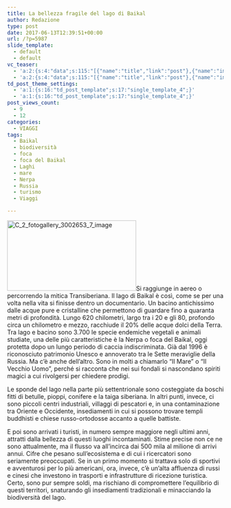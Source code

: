 ```yaml
---
title: La bellezza fragile del lago di Baikal
author: Redazione
type: post
date: 2017-06-13T12:39:51+00:00
url: /?p=5987
slide_template:
  - default
  - default
vc_teaser:
  - 'a:2:{s:4:"data";s:115:"[{"name":"title","link":"post"},{"name":"image","image":"featured","link":"none"},{"name":"text","mode":"excerpt"}]";s:7:"bgcolor";s:0:"";}'
  - 'a:2:{s:4:"data";s:115:"[{"name":"title","link":"post"},{"name":"image","image":"featured","link":"none"},{"name":"text","mode":"excerpt"}]";s:7:"bgcolor";s:0:"";}'
td_post_theme_settings:
  - 'a:1:{s:16:"td_post_template";s:17:"single_template_4";}'
  - 'a:1:{s:16:"td_post_template";s:17:"single_template_4";}'
post_views_count:
  - 9
  - 12
categories:
  - VIAGGI
tags:
  - Baikal
  - biodiversità
  - foca
  - foca del Baikal
  - Laghi
  - mare
  - Nerpa
  - Russia
  - turismo
  - Viaggi

---
```

<img decoding="async" loading="lazy" class="size-medium wp-image-5990 alignleft" src="https://progressonline.it/wp-content/uploads/2017/06/C_2_fotogallery_3002653_7_image-300x164.jpg" alt="C_2_fotogallery_3002653_7_image" width="300" height="164" />Si raggiunge in aereo o percorrendo la mitica Transiberiana. Il lago di Baikal è così, come se per una volta nella vita si finisse dentro un documentario. Un bacino antichissimo dalle acque pure e cristalline che permettono di guardare fino a quaranta metri di profondità. Lungo 620 chilometri, largo tra i 20 e gli 80, profondo circa un chilometro e mezzo, racchiude il 20% delle acque dolci della Terra. Tra lago e bacino sono 3.700 le specie endemiche vegetali e animali studiate, una delle più caratteristiche è la Nerpa o foca del Baikal, oggi protetta dopo un lungo periodo di caccia indiscriminata. Già dal 1996 è riconosciuto patrimonio Unesco e annoverato tra le Sette meraviglie della Russia. Ma c&#8217;è anche dell&#8217;altro. Sono in molti a chiamarlo &#8220;Il Mare&#8221; o &#8220;Il Vecchio Uomo&#8221;, perché si racconta che nei sui fondali si nascondano spiriti magici a cui rivolgersi per chiedere prodigi.

Le sponde del lago nella parte più settentrionale sono costeggiate da boschi fitti di betulle, pioppi, conifere e la taiga siberiana. In altri punti, invece, ci sono piccoli centri industriali, villaggi di pescatori e, in una contaminazione tra Oriente e Occidente, insediamenti in cui si possono trovare templi buddhisti e chiese russo-ortodosse accanto a quelle battiste.

E poi sono arrivati i turisti, in numero sempre maggiore negli ultimi anni, attratti dalla bellezza di questi luoghi incontaminati. Stime precise non ce ne sono attualmente, ma il flusso va all&#8217;incirca dai 500 mila al milione di arrivi annui. Cifre che pesano sull&#8217;ecosistema e di cui i ricercatori sono seriamente preoccupati. Se in un primo momento si trattava solo di sportivi e avventurosi per lo più americani, ora, invece, c&#8217;è un&#8217;alta affluenza di russi e cinesi che investono in trasporti e infrastrutture di ricezione turistica. Certo, sono pur sempre soldi, ma rischiano di compromettere l&#8217;equilibrio di questi territori, snaturando gli insediamenti tradizionali e minacciando la biodiversità del lago.